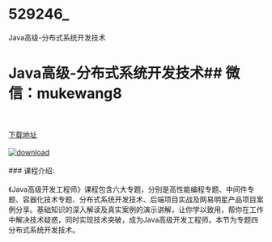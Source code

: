 # 529246_
Java高级-分布式系统开发技术
# Java高级-分布式系统开发技术## 微信：mukewang8
<br/></br>[下载地址](http://www.36tz.cn/article/529246 "下载地址")
<br/></br>[![download](http://36tz.cn/muke_img/2019_12_356-30-300x169.jpg "下载地址")](http://www.36tz.cn/article/529246 "下载地址")
<br/></br>### 课程介绍:<br/></br>《Java高级开发工程师》课程包含六大专题，分别是高性能编程专题、中间件专题、容器化技术专题、分布式系统开发技术、后端项目实战及网易明星产品项目案例分享。基础知识的深入解读及真实案例的演示讲解，让你学以致用，帮你在工作中解决技术疑惑，同时实现技术突破，成为Java高级开发工程师。本节为专题四分布式系统开发技术。


 
